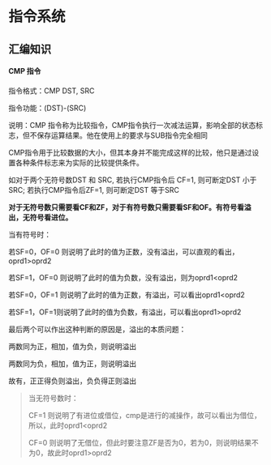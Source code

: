 # 指令系统



## 汇编知识

#### CMP 指令

指令格式：CMP  DST, SRC

指令功能：(DST)-(SRC)

说明：CMP 指令称为比较指令，CMP指令执行一次减法运算，影响全部的状态标志，但不保存运算结果。他在使用上的要求与SUB指令完全相同

CMP指令用于比较数据的大小，但其本身并不能完成这样的比较，他只是通过设置各种条件标志来为实际的比较提供条件。

如对于两个无符号数DST 和 SRC, 若执行CMP指令后 CF=1, 则可断定DST 小于SRC; 若执行CMP指令后ZF=1, 则可断定DST 等于SRC

**对于无符号数只需要看CF和ZF，对于有符号数只需要看SF和OF。有符号看溢出，无符号看进位。**

当有符号时：

若SF=0，OF=0 则说明了此时的值为正数，没有溢出，可以直观的看出，oprd1>oprd2

若SF=1，OF=0 则说明了此时的值为负数，没有溢出，则为oprd1<oprd2

若SF=0，OF=1 则说明了此时的值为正数，有溢出，可以看出oprd1<oprd2

若SF=1，OF=1则说明了此时的值为负数，有溢出，可以看出oprd1>oprd2

最后两个可以作出这种判断的原因是，溢出的本质问题：

两数同为正，相加，值为负，则说明溢出

两数同为负，相加，值为正，则说明溢出

故有，正正得负则溢出，负负得正则溢出

> 当无符号数时：
>
>  CF=1 则说明了有进位或借位，cmp是进行的减操作，故可以看出为借位，所以，此时oprd1<oprd2
>
> CF=0 则说明了无借位，但此时要注意ZF是否为0，若为0，则说明结果不为0，故此时oprd1>oprd2